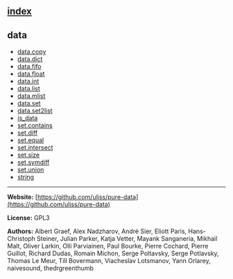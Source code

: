[index](../index.html)
---

## data
* [data.copy](../data.copy.html)
* [data.dict](../data.dict.html)
* [data.fifo](../data.fifo.html)
* [data.float](../data.float.html)
* [data.int](../data.int.html)
* [data.list](../data.list.html)
* [data.mlist](../data.mlist.html)
* [data.set](../data.set.html)
* [data.set2list](../data.set2list.html)
* [is_data](../is_data.html)
* [set.contains](../set.contains.html)
* [set.diff](../set.diff.html)
* [set.equal](../set.equal.html)
* [set.intersect](../set.intersect.html)
* [set.size](../set.size.html)
* [set.symdiff](../set.symdiff.html)
* [set.union](../set.union.html)
* [string](../string.html)

---
**Website:** [https://github.com/uliss/pure-data](https://github.com/uliss/pure-data)

**License:** GPL3

**Authors:** Albert Graef, Alex Nadzharov, André Sier, Eliott Paris, Hans-Christoph Steiner, Julian Parker, Katja Vetter, Mayank Sanganeria, Mikhail Malt, Oliver Larkin, Olli Parviainen, Paul Bourke, Pierre Cochard, Pierre Guillot, Richard Dudas, Romain Michon, Serge Poltavsky, Serge Potlavsky, Thomas Le Meur, Till Bovermann, Viacheslav Lotsmanov, Yann Orlarey, naivesound, thedrgreenthumb
